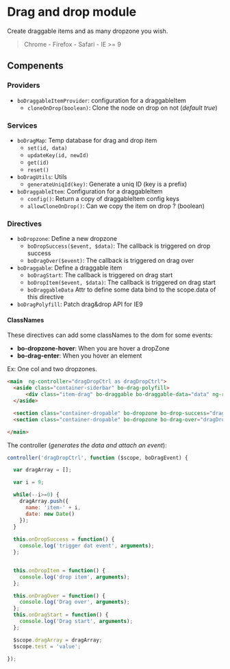 # Drag and drop module

Create draggable items and as many dropzone you wish. 

> Chrome - Firefox - Safari - IE >= 9

## Compenents

### Providers

- `boDraggableItemProvider`: configuration for a draggableItem
  - `cloneOnDrop(boolean)`: Clone the node on drop on not (*default true*)

### Services

- `boDragMap`: Temp database for drag and drop item
    - `set(id, data)`
    - `updateKey(id, newId)`
    - `get(id)`
    - `reset()`
- `boDragUtils`:  Utils
    - `generateUniqId(key)`: Generate a uniq ID (key is a prefix)
- `boDraggableItem`: Configuration for a draggableItem
  - `config()`: Return a copy of draggableItem config keys
  - `allowCloneOnDrop()`: Can we copy the item on drop ? (boolean)


### Directives

- `boDropzone`: Define a new dropzone
    - `boDropSuccess($event, $data)`: The callback is triggered on drop success
    - `boDragOver($event)`: The callback is triggered on drag over
- `boDraggable`: Define a draggable item
    - `boDragStart`: The callback is triggered on drag start
    - `boDropItem($event, $data)`: The callback is triggered on drag start
    - `boDraggableData` Attr to define some data bind to the scope.data of this directive
- `boDragPolyfill`: Patch drag&drop API for IE9

#### ClassNames

These directives can add some classNames to the dom for some events:
- **bo-dropzone-hover**: When you are hover a dropZone
- **bo-drag-enter**: When you hover an element

Ex: One col and two dropzones.
```html
<main  ng-controller="dragDropCtrl as dragDropCtrl">
  <aside class="container-siderbar" bo-drag-polyfill>
      <div class="item-drag" bo-draggable bo-draggable-data="data" ng-repeat="data in dragArray track by $index" bo-drop-item="dragDropCtrl.onDropItem($data, test)"  bo-drag-start="dragDropCtrl.onDragStart($index, data)">item-{{$index + 1}}</div>
  </aside>

  <section class="container-dropable" bo-dropzone bo-drop-success="dragDropCtrl.onDropSuccess($event, $data, test)"></section>
  <section class="container-dropable" bo-dropzone bo-drag-over="dragDropCtrl.onDragOver($event, test)"></section>

</main>
```

The controller (*generates the data and attach an event*):
```js
controller('dragDropCtrl', function ($scope, boDragEvent) {

  var dragArray = [];

  var i = 9;

  while(--i>=0) {
    dragArray.push({
      name: 'item-' + i,
      date: new Date()
    });
  }
  
  this.onDropSuccess = function() {
    console.log('trigger dat event', arguments);
  };


  this.onDropItem = function() {
    console.log('drop item', arguments);
  };

  this.onDragOver = function() {
    console.log('Drag over', arguments);
  };
  this.onDragStart = function() {
    console.log('Drag start', arguments);
  };

  $scope.dragArray = dragArray;
  $scope.test = 'value';

});
```

